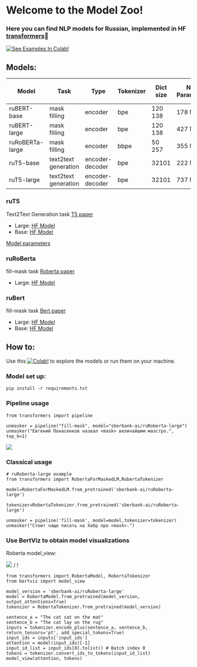# Welcome to the Model Zoo!

### Here you can find NLP models for Russian, implemented in HF [transformers](https://huggingface.co/sberbank-ai/)🤗

[![See Examples In Colab!](https://colab.research.google.com/assets/colab-badge.svg)](https://colab.research.google.com/github/sberbank-ai/model-zoo/blob/master/examples/Sber_ai_examples.ipynb) 


## Models:

| Model           | Task                 | Type            | Tokenizer | Dict size | Num Parameters  | Training Data Volume |
|-----------------|----------------------|-----------------|-----------|-----------|-----------------|----------------------|
| ruBERT-base     | mask filling         | encoder         | bpe       | 120 138   | 178 M         | 30 GB                |
| ruBERT-large    | mask filling         | encoder         | bpe       | 120 138   | 427 M         | 30 GB                |
| ruRoBERTa-large | mask filling         | encoder         | bbpe      | 50 257    | 355 M         | 250 GB               |
| ruT5-base       | text2text generation | encoder-decoder | bpe       | 32101     | 222 M         | 300 GB               |
| ruT5-large      | text2text generation | encoder-decoder | bpe       | 32101     | 737 M         | 300 GB               |


### ruT5
Text2Text Generation task
[T5 paper](https://arxiv.org/abs/1910.10683)
 - Large: [HF Model](https://huggingface.co/sberbank-ai/ruT5-large)
 - Base: [HF Model](https://huggingface.co/sberbank-ai/ruT5-base)

 [Model parameters](https://huggingface.co/transformers/model_doc/t5.html)
  
###  ruRoBerta
fill-mask task
[Roberta paper](https://arxiv.org/abs/1907.11692)
- Large: [HF Model](https://huggingface.co/sberbank-ai/ruRoberta-large)

  
###  ruBert
fill-mask task
[Bert paper](https://arxiv.org/abs/1810.04805)
 - Large: [HF Model](https://huggingface.co/sberbank-ai/ruBert-large)
 - Base: [HF Model](https://huggingface.co/sberbank-ai/ruBert-base)
  
## How to:

Use this [![Colab!](https://colab.research.google.com/assets/colab-badge.svg)](https://colab.research.google.com/github/sberbank-ai/model-zoo/blob/master/examples/Sber_ai_examples.ipynb) to explore the models or run them on your machine.
### Model set up:
```pip install -r requirements.txt```

### Pipeline usage
```
from transformers import pipeline

unmasker = pipeline("fill-mask", model="sberbank-ai/ruRoberta-large")
unmasker("Евгений Понасенков назвал <mask> величайшим маэстро.", top_k=1)
```
![](/examples/Screenshot%20from%202021-07-07%2002-27-07.png)

### Classical usage

```
# ruRoberta-large example 
from transformers import RobertaForMaskedLM,RobertaTokenizer

model=RobertaForMaskedLM.from_pretrained('sberbank-ai/ruRoberta-large')

tokenizer=RobertaTokenizer.from_pretrained('sberbank-ai/ruRoberta-large')

unmasker = pipeline('fill-mask', model=model,tokenizer=tokenizer)
unmasker("Стоит чаще писать на Хабр про <mask>.")
```

  
### Use BertViz to obtain model visualizations 
 
 Roberta model_view:

  ![](/examples/roberta_small.gif) / ! [](https://github.com/sberbank-ai/model-zoo/examples/roberta_small.gif)

```
from transformers import RobertaModel, RobertaTokenizer
from bertviz import model_view

model_version = 'sberbank-ai/ruRoberta-large'
model = RobertaModel.from_pretrained(model_version, output_attentions=True)
tokenizer = RobertaTokenizer.from_pretrained(model_version)

sentence_a = "The cat sat on the mat"
sentence_b = "The cat lay on the rug"
inputs = tokenizer.encode_plus(sentence_a, sentence_b, return_tensors='pt', add_special_tokens=True)
input_ids = inputs['input_ids']
attention = model(input_ids)[-1]
input_id_list = input_ids[0].tolist() # Batch index 0
tokens = tokenizer.convert_ids_to_tokens(input_id_list)
model_view(attention, tokens)

```
